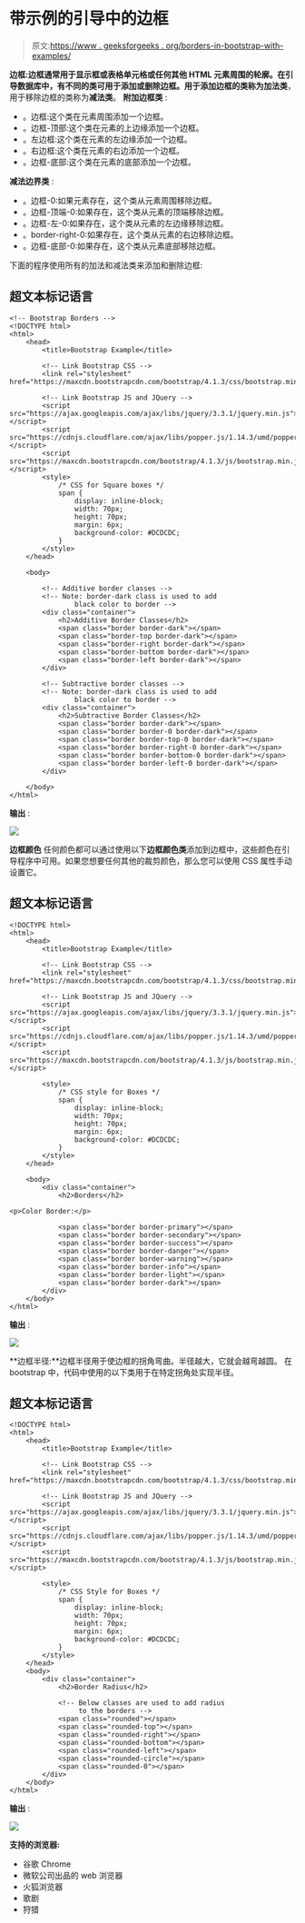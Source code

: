 # 带示例的引导中的边框

> 原文:[https://www . geeksforgeeks . org/borders-in-bootstrap-with-examples/](https://www.geeksforgeeks.org/borders-in-bootstrap-with-examples/)

**边框:**边框通常用于显示框或表格单元格或任何其他 HTML 元素周围的轮廓。在引导数据库中，有不同的类可用于添加或删除边框。用于添加边框的类称为**加法类**，用于移除边框的类称为**减法类**。
**附加边框类** :

*   。边框:这个类在元素周围添加一个边框。
*   。边框-顶部:这个类在元素的上边缘添加一个边框。
*   。左边框:这个类在元素的左边缘添加一个边框。
*   。右边框:这个类在元素的右边添加一个边框。
*   。边框-底部:这个类在元素的底部添加一个边框。

**减法边界类** :

*   。边框-0:如果元素存在，这个类从元素周围移除边框。
*   。边框-顶端-0:如果存在，这个类从元素的顶端移除边框。
*   。边框-左-0:如果存在，这个类从元素的左边缘移除边框。
*   。border-right-0:如果存在，这个类从元素的右边移除边框。
*   。边框-底部-0:如果存在，这个类从元素底部移除边框。

下面的程序使用所有的加法和减法类来添加和删除边框:

## 超文本标记语言

```
<!-- Bootstrap Borders -->
<!DOCTYPE html>
<html>
    <head>
        <title>Bootstrap Example</title>

        <!-- Link Bootstrap CSS -->
        <link rel="stylesheet" href="https://maxcdn.bootstrapcdn.com/bootstrap/4.1.3/css/bootstrap.min.css">

        <!-- Link Bootstrap JS and JQuery -->
        <script src="https://ajax.googleapis.com/ajax/libs/jquery/3.3.1/jquery.min.js"></script>
        <script src="https://cdnjs.cloudflare.com/ajax/libs/popper.js/1.14.3/umd/popper.min.js"></script>
        <script src="https://maxcdn.bootstrapcdn.com/bootstrap/4.1.3/js/bootstrap.min.js"></script>
        <style>
            /* CSS for Square boxes */
            span {
                display: inline-block;
                width: 70px;
                height: 70px;
                margin: 6px;
                background-color: #DCDCDC;
            }
        </style>
    </head>

    <body>

        <!-- Additive border classes -->
        <!-- Note: border-dark class is used to add
                black color to border -->
        <div class="container">
            <h2>Additive Border Classes</h2>
            <span class="border border-dark"></span>
            <span class="border-top border-dark"></span>
            <span class="border-right border-dark"></span>
            <span class="border-bottom border-dark"></span>
            <span class="border-left border-dark"></span>
        </div>

        <!-- Subtractive border classes -->
        <!-- Note: border-dark class is used to add
                black color to border -->
        <div class="container">
            <h2>Subtractive Border Classes</h2>
            <span class="border border-dark"></span>
            <span class="border border-0 border-dark"></span>
            <span class="border border-top-0 border-dark"></span>
            <span class="border border-right-0 border-dark"></span>
            <span class="border border-bottom-0 border-dark"></span>
            <span class="border border-left-0 border-dark"></span>
        </div>

    </body>
</html>
```

**输出** :

![](img/adb61580c021c5a4a18de8762d690ee3.png)

**边框颜色**
任何颜色都可以通过使用以下**边框颜色类**添加到边框中，这些颜色在引导程序中可用。如果您想要任何其他的裁剪颜色，那么您可以使用 CSS 属性手动设置它。

## 超文本标记语言

```
<!DOCTYPE html>
<html>
    <head>
        <title>Bootstrap Example</title>

        <!-- Link Bootstrap CSS -->
        <link rel="stylesheet" href="https://maxcdn.bootstrapcdn.com/bootstrap/4.1.3/css/bootstrap.min.css">

        <!-- Link Bootstrap JS and JQuery -->   
        <script src="https://ajax.googleapis.com/ajax/libs/jquery/3.3.1/jquery.min.js"></script>
        <script src="https://cdnjs.cloudflare.com/ajax/libs/popper.js/1.14.3/umd/popper.min.js"></script>
        <script src="https://maxcdn.bootstrapcdn.com/bootstrap/4.1.3/js/bootstrap.min.js"></script>

        <style>
            /* CSS style for Boxes */
            span {
                display: inline-block;
                width: 70px;
                height: 70px;
                margin: 6px;
                background-color: #DCDCDC;
            }
        </style>
    </head>

    <body>
        <div class="container">
            <h2>Borders</h2>

<p>Color Border:</p>

            <span class="border border-primary"></span>
            <span class="border border-secondary"></span>
            <span class="border border-success"></span>
            <span class="border border-danger"></span>
            <span class="border border-warning"></span>
            <span class="border border-info"></span>
            <span class="border border-light"></span>
            <span class="border border-dark"></span>
        </div>
    </body>
</html>
```

**输出** :

![](img/9384b6d2ec988f7ca5d2f0e9eb5cbb89.png)

**边框半径:**边框半径用于使边框的拐角弯曲。半径越大，它就会越弯越圆。
在 bootstrap 中，代码中使用的以下类用于在特定拐角处实现半径。

## 超文本标记语言

```
<!DOCTYPE html>
<html>
    <head>
        <title>Bootstrap Example</title>

        <!-- Link Bootstrap CSS -->
        <link rel="stylesheet" href="https://maxcdn.bootstrapcdn.com/bootstrap/4.1.3/css/bootstrap.min.css">

        <!-- Link Bootstrap JS and JQuery -->
        <script src="https://ajax.googleapis.com/ajax/libs/jquery/3.3.1/jquery.min.js"></script>
        <script src="https://cdnjs.cloudflare.com/ajax/libs/popper.js/1.14.3/umd/popper.min.js"></script>
        <script src="https://maxcdn.bootstrapcdn.com/bootstrap/4.1.3/js/bootstrap.min.js"></script>

        <style>
            /* CSS Style for Boxes */
            span {
                display: inline-block;
                width: 70px;
                height: 70px;
                margin: 6px;
                background-color: #DCDCDC;
            }
        </style>
    </head>
    <body>
        <div class="container">
            <h2>Border Radius</h2>

            <!-- Below classes are used to add radius
                 to the borders -->
            <span class="rounded"></span>
            <span class="rounded-top"></span>
            <span class="rounded-right"></span>
            <span class="rounded-bottom"></span>
            <span class="rounded-left"></span>
            <span class="rounded-circle"></span>
            <span class="rounded-0"></span>
        </div>
    </body>
</html>
```

**输出** :

![](img/f34365cffb4f7d4f383151a3ef44b2f3.png)

**支持的浏览器:**

*   谷歌 Chrome
*   微软公司出品的 web 浏览器
*   火狐浏览器
*   歌剧
*   狩猎